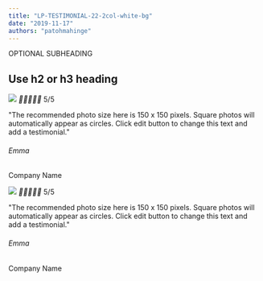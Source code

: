```yaml
---
title: "LP-TESTIMONIAL-22-2col-white-bg"
date: "2019-11-17"
authors: "patohmahinge"
---
```


OPTIONAL SUBHEADING

## Use h2 or h3 heading

![](images/placeholder-300x300-150x150.jpg) __________ 5/5

"The recommended photo size here is 150 x 150 pixels. Square photos will automatically appear as circles. Click edit button to change this text and add a testimonial."

###### Emma

Company Name

![](images/placeholder-300x300-150x150.jpg) __________ 5/5

"The recommended photo size here is 150 x 150 pixels. Square photos will automatically appear as circles. Click edit button to change this text and add a testimonial."

###### Emma

Company Name
